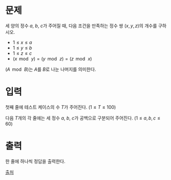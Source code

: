 # 문제

세 양의 정수 
$a$, 
$b$, 
$c$가 주어질 때, 다음 조건을 만족하는 정수 쌍 
$(x, y, z)$의 개수를 구하시오.

- $1 \le x \le a$ 
- $1 \le y \le b$ 
- $1 \le z \le c$ 
 
- $(x\,\bmod\,y) = (y\,\bmod\,z) = (z\,\bmod\,x)$ 
 

$(A\,\bmod\,B)$는 
$A$를 
$B$로 나눈 나머지를 의미한다.

# 입력

첫째 줄에 테스트 케이스의 수 
$T$가 주어진다. 
$(1 \le T \le 100)$ 

다음 $T$개의 각 줄에는 세 정수 
$a$, 
$b$, 
$c$가 공백으로 구분되어 주어진다. 
$(1 \le a, b, c \le 60)$ 

# 출력

한 줄에 하나씩 정답을 출력한다.

[출처](https://www.acmicpc.net/problem/25494)
